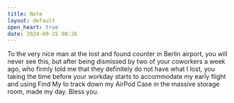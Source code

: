 ```yaml
---
title: Note
layout: default
open_heart: true
date: 2024-09-25 00:26
---
```


To the very nice man at the lost and found counter in Berlin airport, you will never see this, but after being dismissed by two of your coworkers a week ago, who firmly told me that they definitely do not have what I lost, you taking the time before your workday starts to accommodate my early flight and using Find My to track down my AirPod Case in the massive storage room, made my day. Bless you.
